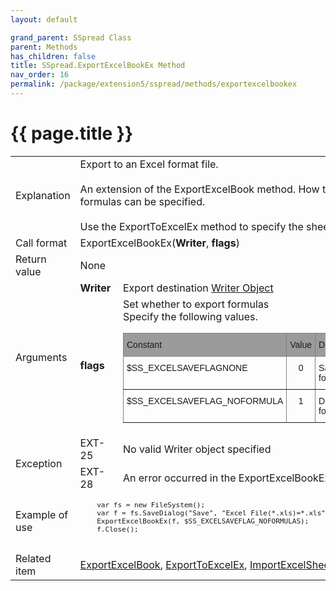 ```yaml
---
layout: default

grand_parent: SSpread Class
parent: Methods
has_children: false
title: SSpread.ExportExcelBookEx Method
nav_order: 16
permalink: /package/extension5/sspread/methods/exportexcelbookex
---
```

# {{ page.title }}

<table>
  <tr>
    <td>Explanation</td>
    <td colspan="2">Export to an Excel format file.<br><br>An extension of the ExportExcelBook method. How to handle formulas can be specified.<br><br>Use the ExportToExcelEx method to specify the sheet name.</td>
  </tr>
  <tr>
    <td>Call format</td>
    <td colspan="2">ExportExcelBookEx(<b>Writer</b>, <b>flags</b>)</td>
  </tr>
  <tr>
    <td>Return value</td>
    <td colspan="2">None</td>
  </tr>  
  <tr>
    <td rowspan="2">Arguments</td>
    <td><b>Writer</b></td>
    <td>Export destination <a href="/base/readerwriter#writer-object">Writer Object</a></td>
  </tr>
  <tr>
    <td><b>flags</b></td>
    <td>Set whether to export formulas<br> Specify the following values.<br><style type="text/css">
.tg  {border-collapse:collapse;border-spacing:0;}
.tg td{border-color:black;border-style:solid;border-width:1px;font-family:Arial, sans-serif;font-size:14px;
  overflow:hidden;padding:10px 5px;word-break:normal;}
.tg th{border-color:black;border-style:solid;border-width:1px;font-family:Arial, sans-serif;font-size:14px;
  font-weight:normal;overflow:hidden;padding:10px 5px;word-break:normal;}
.tg .tg-266k{background-color:#9b9b9b;border-color:inherit;text-align:left;vertical-align:top}
.tg .tg-c3ow{border-color:inherit;text-align:center;vertical-align:top}
.tg .tg-9u2q{background-color:#9b9b9b;border-color:inherit;text-align:center;vertical-align:top}
.tg .tg-0pky{border-color:inherit;text-align:left;vertical-align:top}
</style>
<table class="tg">
<thead>
  <tr>
    <th class="tg-266k">Constant</th>
    <th class="tg-9u2q">Value</th>
    <th class="tg-266k">Description</th>
  </tr>
</thead>
<tbody>
  <tr>
    <td class="tg-0pky">$SS_EXCELSAVEFLAGNONE</td>
    <td class="tg-c3ow">0</td>
    <td class="tg-0pky">Save the formula</td>
  </tr>
  <tr>
    <td class="tg-0pky">$SS_EXCELSAVEFLAG_NOFORMULA</td>
    <td class="tg-c3ow">1</td>
    <td class="tg-0pky">Do not save formulas</td>
  </tr>
</tbody>
</table></td>
  </tr>
  <tr>
    <td rowspan="2">Exception</td>
    <td>EXT-25</td>
    <td>No valid Writer object specified</td>
  </tr>
  <tr>
    <td>EXT-28</td>
    <td>An error occurred in the ExportExcelBookEx method</td>
  </tr>
  <tr>
    <td>Example of use</td>
    <td colspan="2"><code><pre>
    var fs = new FileSystem();
    var f = fs.SaveDialog("Save", "Excel File(*.xls)=*.xls", "xls", "");
    ExportExcelBookEx(f, $SS_EXCELSAVEFLAG_NOFORMULAS);
    f.Close();
    </pre></code></td>
  </tr>
  <tr>
    <td>Related item</td>
    <td colspan="2"><a href="/package/extension5/sspread/methods/exportexcelbook">ExportExcelBook</a>, <a href="/package/extension5/sspread/methods/exporttoexcelex">ExportToExcelEx</a>, <a href="/package/extension5/sspread/methods/importexcelsheet">ImportExcelSheet</a> methods</td>
  </tr>
</table>
